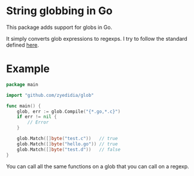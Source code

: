 # String globbing in Go

This package adds support for globs in Go.

It simply converts glob expressions to regexps. I try to follow the standard defined [here](http://pubs.opengroup.org/onlinepubs/009695399/utilities/xcu_chap02.html#tag_02_13).

# Example

```go
package main

import "github.com/zyedidia/glob"

func main() {
    glob, err := glob.Compile("{*.go,*.c}")
    if err != nil {
        // Error
    }

    glob.Match([]byte("test.c"))   // true
    glob.Match([]byte("hello.go")) // true
    glob.Match([]byte("test.d"))   // false
}
```

You can call all the same functions on a glob that you can call on a regexp.
